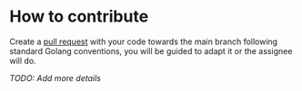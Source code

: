 # How to contribute

Create a [pull request](https://github.com/luskaner/aoe2DELanServer/pulls) with your code towards the main branch following standard Golang conventions, you will be guided to adapt it or the assignee will do.

*TODO: Add more details*
